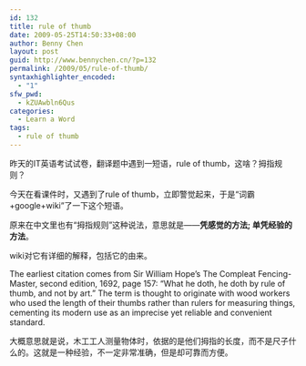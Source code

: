 ```yaml
---
id: 132
title: rule of thumb
date: 2009-05-25T14:50:33+08:00
author: Benny Chen
layout: post
guid: http://www.bennychen.cn/?p=132
permalink: /2009/05/rule-of-thumb/
syntaxhighlighter_encoded:
  - "1"
sfw_pwd:
  - kZUAwbln6Qus
categories:
  - Learn a Word
tags:
  - rule of thumb
---
```

昨天的IT英语考试试卷，翻译题中遇到一短语，rule of thumb，这啥？拇指规则？

今天在看课件时，又遇到了rule of thumb，立即警觉起来，于是“词霸+google+wiki”了一下这个短语。

原来在中文里也有“拇指规则”这种说法，意思就是——**凭感觉的方法; 单凭经验的方法**。

wiki对它有详细的解释，包括它的由来。

The earliest citation comes from Sir William Hope’s The Compleat Fencing-Master, second edition, 1692, page 157: &#8220;What he doth, he doth by rule of thumb, and not by art.&#8221; The term is thought to originate with wood workers who used the length of their thumbs rather than rulers for measuring things, cementing its modern use as an imprecise yet reliable and convenient standard.

大概意思就是说，木工工人测量物体时，依据的是他们拇指的长度，而不是尺子什么的。这就是一种经验，不一定非常准确，但是却可靠而方便。